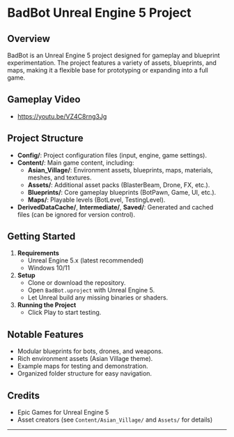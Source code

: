 # BadBot Unreal Engine 5 Project

## Overview

BadBot is an Unreal Engine 5 project designed for gameplay and blueprint experimentation. The project features a variety of assets, blueprints, and maps, making it a flexible base for prototyping or expanding into a full game.
## Gameplay Video
- https://youtu.be/VZ4C8rng3Jg
## Project Structure

- **Config/**: Project configuration files (input, engine, game settings).
- **Content/**: Main game content, including:
  - **Asian_Village/**: Environment assets, blueprints, maps, materials, meshes, and textures.
  - **Assets/**: Additional asset packs (BlasterBeam, Drone, FX, etc.).
  - **Blueprints/**: Core gameplay blueprints (BotPawn, Game, UI, etc.).
  - **Maps/**: Playable levels (BotLevel, TestingLevel).
- **DerivedDataCache/**, **Intermediate/**, **Saved/**: Generated and cached files (can be ignored for version control).

## Getting Started

1. **Requirements**
   - Unreal Engine 5.x (latest recommended)
   - Windows 10/11
2. **Setup**
   - Clone or download the repository.
   - Open `BadBot.uproject` with Unreal Engine 5.
   - Let Unreal build any missing binaries or shaders.
3. **Running the Project**
   - Click Play to start testing.

## Notable Features

- Modular blueprints for bots, drones, and weapons.
- Rich environment assets (Asian Village theme).
- Example maps for testing and demonstration.
- Organized folder structure for easy navigation.

## Credits

- Epic Games for Unreal Engine 5
- Asset creators (see `Content/Asian_Village/` and `Assets/` for details)

---
